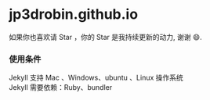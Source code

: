 # jp3drobin.github.io
 如果你也喜欢请 Star ，你的 Star 是我持续更新的动力, 谢谢 😄.
### 使用条件

Jekyll 支持 Mac 、Windows、ubuntu 、Linux 操作系统                     
Jekyll 需要依赖：Ruby、bundler
